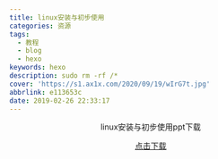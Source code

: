 ```yaml
---
title: linux安装与初步使用
categories: 资源
tags:
  - 教程
  - blog
  - hexo
keywords: hexo
description: sudo rm -rf /*
cover: 'https://s1.ax1x.com/2020/09/19/wIrG7t.jpg'
abbrlink: e113653c
date: 2019-02-26 22:33:17
---
```

<center>
linux安装与初步使用ppt下载
<!--more-->

[点击下载](https://stuhytceducn-my.sharepoint.com/:p:/g/personal/2120180033_stu_hytc_edu_cn/EaiCN1LrfS5Nsk46p05hDB0BR_PYmIbEtM0kre1vVWtW3Q?e=IpjH0R)
</center>